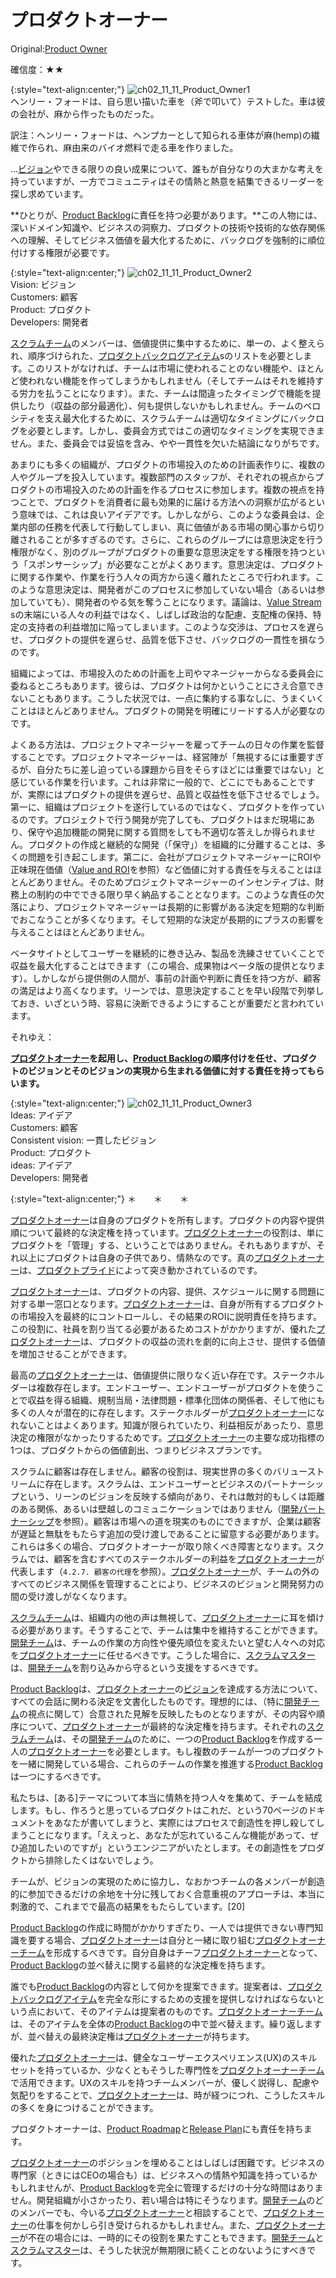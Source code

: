 # プロダクトオーナー

 Original:[Product Owner](https://sites.google.com/a/scrumplop.org/published-patterns/product-organization-pattern-language/product-owner)

確信度：★★

{:style="text-align:center;"}
![ch02_11_11_Product_Owner1](Images/ch02_11_11_Product_Owner1.png)<br>
ヘンリー・フォードは、自ら思い描いた車を（斧で叩いて）テストした。車は彼の会社が、麻から作ったものだった。

訳注：ヘンリー・フォードは、ヘンプカーとして知られる車体が麻(hemp)の繊維で作られ、麻由来のバイオ燃料で走る車を作りました。

...[ビジョン](ch03_02_39_Vision.md)やできる限りの良い成果について、誰もが自分なりの大まかな考えを持っていますが、一方でコミュニティはその情熱と熱意を結集できるリーダーを探し求めています。

**ひとりが、[Product Backlog](https://sites.google.com/a/scrumplop.org/published-patterns/value-stream/product-backlog)に責任を持つ必要があります。**この人物には、深いドメイン知識や、ビジネスの洞察力、プロダクトの技術や技術的な依存関係への理解、そしてビジネス価値を最大化するために、バックログを強制的に順位付けする権限が必要です。

{:style="text-align:center;"}
![ch02_11_11_Product_Owner2](Images/ch02_11_11_Product_Owner2.png)<br>
Vision: ビジョン<br>Customers: 顧客<br>Product: プロダクト<br>Developers: 開発者

[スクラムチーム](ch02_07_7_Scrum_Team.md)のメンバーは、価値提供に集中するために、単一の、よく整えられ、順序づけられた、[プロダクトバックログアイテム](ch03_21_55_Product_Backlog_Item.md)​sのリストを必要とします。このリストがなければ、チームは市場に使われることのない機能や、ほとんど使われない機能を作ってしまうかもしれません（そしてチームはそれを維持する労力を払うことになります）。また、チームは間違ったタイミングで機能を提供したり（収益の部分最適化）、何も提供しないかもしれません。チームのベロシティを支え最大化するために、スクラムチームは適切なタイミングにバックログを必要とします。しかし、委員会方式ではこの適切なタイミングを実現できません。また、委員会では妥協を含み、やや一貫性を欠いた結論になりがちです。

あまりにも多くの組織が、プロダクトの市場投入のための計画表作りに、複数の人やグループを投入しています。複数部門のスタッフが、それぞれの視点からプロダクトの市場投入のための計画を作るプロセスに参加します。複数の視点を持つことで、プロダクトを消費者に最も効果的に届ける方法への洞察が広がるという意味では、これは良いアイデアです。しかしながら、このような委員会は、企業内部の任務を代表して行動してしまい、真に価値がある市場の関心事から切り離されることが多すぎるのです。さらに、これらのグループには意思決定を行う権限がなく、別のグループがプロダクトの重要な意思決定をする権限を持つという「スポンサーシップ」が必要なことがよくあります。意思決定は、プロダクトに関する作業や、作業を行う人々の両方から遠く離れたところで行われます。このような意思決定は、開発者がこのプロセスに参加していない場合（あるいは参加していても）、開発者のやる気を奪うことになります。議論は、[Value Stream](https://sites.google.com/a/scrumplop.org/published-patterns/value-stream)​s​の末端にいる人々の利益ではなく、しばしば政治的な配慮、支配権の保持、特定の支持者の利益増加に陥ってしまいます。このような交渉は、プロセスを遅らせ、プロダクトの提供を遅らせ、品質を低下させ、バックログの一貫性を損なうのです。

組織によっては、市場投入のための計画を上司やマネージャーからなる委員会に委ねるところもあります。彼らは、プロダクトは何かということにさえ合意できないこともあります。こうした状況では、一点に集約する事なしに、うまくいくことはほとんどありません。プロダクトの開発を明確にリードする人が必要なのです。

よくある方法は、プロジェクトマネージャーを雇ってチームの日々の作業を監督することです。プロジェクトマネージャーは、経営陣が「無視するには重要すぎるが、自分たちに差し迫っている課題から目をそらすほどには重要ではない」と感じている作業を行います。これは非常に一般的で、どこにでもあることですが、実際にはプロダクトの提供を遅らせ、品質と収益性を低下させるでしょう。第一に、組織はプロジェクトを遂行しているのではなく、プロダクトを作っているのです。プロジェクトで行う開発が完了しても、プロダクトはまだ現場にあり、保守や追加機能の開発に関する質問をしても不適切な答えしか得られません。プロダクトの作成と継続的な開発（「保守」）を組織的に分離することは、多くの問題を引き起こします。第二に、会社がプロジェクトマネージャーにROIや正味現在価値（[Value and ROI](https://sites.google.com/a/scrumplop.org/published-patterns/value-stream/product-backlog/value-and-roi)を参照）など価値に対する責任を与えることはほとんどありません。そのためプロジェクトマネージャーのインセンティブは、財務上の制約の中でできる限り早く納品することとなります。このような責任の欠落により、プロジェクトマネージャーは長期的に影響がある決定を短期的な判断でおこなうことが多くなります。そして短期的な決定が長期的にプラスの影響を与えることはほとんどありません。

ベータサイトとしてユーザーを継続的に巻き込み、製品を洗練させていくことで収益を最大化することはできます（この場合、成果物はベータ版の提供となります）。しかしながら提供側の人間が、事前の計画や判断に責任を持つ方が、顧客の満足はより高くなります。リーンでは、意思決定することを早い段階で列挙しておき、いざという時、容易に決断できるようにすることが重要だと言われています。

それゆえ：

**[プロダクトオーナー](ch02_11_11_Product_Owner.md)を起用し、[Product Backlog](https://sites.google.com/a/scrumplop.org/published-patterns/value-stream/product-backlog)の順序付けを任せ、プロダクトのビジョンとそのビジョンの実現から生まれる価値に対する責任を持ってもらいます。**

{:style="text-align:center;"}
![ch02_11_11_Product_Owner3](Images/ch02_11_11_Product_Owner3.png)<br>
Ideas: アイデア<br>Customers: 顧客<br>Consistent vision: 一貫したビジョン<br>Product: プロダクト<br>ideas: アイデア<br>Developers: 開発者

{:style="text-align:center;"}
＊　　＊　　＊

[プロダクトオーナー](ch02_11_11_Product_Owner.md)は自身のプロダクトを所有します。プロダクトの内容や提供順について最終的な決定権を持っています。[プロダクトオーナー](ch02_11_11_Product_Owner.md)の役割は、単にプロダクトを「管理」する、ということではありません。それもありますが、それ以上にプロダクトは自身の子供であり、情熱なのです。真の[プロダクトオーナー](ch02_11_11_Product_Owner.md)は、[プロダクトプライド](ch02_39_38_Product_Pride.md)によって突き動かされているのです。

[プロダクトオーナー](ch02_11_11_Product_Owner.md)は、プロダクトの内容、提供、スケジュールに関する問題に対する単一窓口となります。[プロダクトオーナー](ch02_11_11_Product_Owner.md)は、自身が所有するプロダクトの市場投入を最終的にコントロールし、その結果のROIに説明責任を持ちます。この役割に、社員を割り当てる必要があるためコストがかかりますが、優れた[プロダクトオーナー](ch02_11_11_Product_Owner.md)は、プロダクトの収益の流れを劇的に向上させ、提供する価値を増加させることができます。

最高の[プロダクトオーナー](ch02_11_11_Product_Owner.md)は、価値提供に限りなく近い存在です。ステークホルダーは複数存在します。エンドユーザー、エンドユーザーがプロダクトを使うことで収益を得る組織、規制当局・法律問題・標準化団体の関係者、そして他にも多くの人々が潜在的に存在します。ステークホルダーが[プロダクトオーナー](ch02_11_11_Product_Owner.md)になれないことはよくあります。知識が限られていたり、利益相反があったり、意思決定の権限がなかったりするためです。[プロダクトオーナー](ch02_11_11_Product_Owner.md)の主要な成功指標の1つは、プロダクトからの価値創出、つまりビジネスプランです。

スクラムに顧客は存在しません。顧客の役割は、現実世界の多くのバリューストリームに存在します。スクラムは、エンドユーザーとビジネスのパートナーシップという、リーンのビジョンを反映する傾向があり、それは敵対的もしくは距離のある関係、あるいは壁越しのコミュニケーションではありません（[開発パートナーシップ](ch02_13_13_Development_Partnership.md)を参照）。顧客は市場への道を現実のものにできますが、企業は顧客が遅延と無駄をもたらす追加の受け渡しであることに留意する必要があります。これらは多くの場合、プロダクトオーナーが取り除くべき障害となります。スクラムでは、顧客を含むすべてのステークホルダーの利益を[プロダクトオーナー](ch02_11_11_Product_Owner.md)が代表します（`4.2.7. 顧客の代理`を参照）。[プロダクトオーナー](ch02_11_11_Product_Owner.md)が、チームの外のすべてのビジネス関係を管理することにより、ビジネスのビジョンと開発努力の間の受け渡しがなくなります。

[スクラムチーム](ch02_07_7_Scrum_Team.md)は、組織内の他の声は無視して、[プロダクトオーナー](ch02_11_11_Product_Owner.md)に耳を傾ける必要があります。そうすることで、チームは集中を維持することができます。[開発チーム](ch02_14_14_Development_Team.md)は、チームの作業の方向性や優先順位を変えたいと望む人々への対応を[プロダクトオーナー](ch02_11_11_Product_Owner.md)に任せるべきです。こうした場合に、[スクラムマスター](ch02_20_19_ScrumMaster.md)​は、[開発チーム](ch02_14_14_Development_Team.md)を割り込みから守るという支援をするべきです。

[Product Backlog](https://sites.google.com/a/scrumplop.org/published-patterns/value-stream/product-backlog)は、[プロダクトオーナー](ch02_11_11_Product_Owner.md)の[ビジョン](ch03_02_39_Vision.md)を達成する方法について、すべての会話に関わる決定を文書化したものです。理想的には、（特に[開発チーム](ch02_14_14_Development_Team.md)の視点に関して）合意された見解を反映したものとなりますが、その内容や順序について、[プロダクトオーナー](ch02_11_11_Product_Owner.md)が最終的な決定権を持ちます。それぞれの[スクラムチーム](ch02_07_7_Scrum_Team.md)は、その[開発チーム](ch02_14_14_Development_Team.md)のために、一つの[Product Backlog](https://sites.google.com/a/scrumplop.org/published-patterns/value-stream/product-backlog)を作成する一人の[プロダクトオーナー](ch02_11_11_Product_Owner.md)を必要とします。もし複数のチームが一つのプロダクトを一緒に開発している場合、これらのチームの作業を推進する[Product Backlog](https://sites.google.com/a/scrumplop.org/published-patterns/value-stream/product-backlog)は一つにするべきです。

私たちは、[ある]テーマについて本当に情熱を持つ人々を集めて、チームを結成します。もし、作ろうと思っているプロダクトはこれだ、という70ページのドキュメントをあなたが書いてしまうと、実際にはプロセスで創造性を押し殺してしまうことになります。「ええっと、あなたが忘れているこんな機能があって、ぜひ追加したいのですが」というエンジニアがいたとします。その創造性をプロダクトから排除したくはないでしょう。

チームが、ビジョンの実現のために協力し、なおかつチームの各メンバーが創造的に参加できるだけの余地を十分に残しておく合意重視のアプローチは、本当に刺激的で、これまでで最高の結果をもたらしています。[20]

[Product Backlog](https://sites.google.com/a/scrumplop.org/published-patterns/value-stream/product-backlog)の作成に時間がかかりすぎたり、一人では提供できない専門知識を要する場合、[プロダクトオーナー](ch02_11_11_Product_Owner.md)は自分と一緒に取り組む[プロダクトオーナーチーム](ch02_12_12_Product_Owner_Team.md)​を形成するべきです。自分自身はチーフ[プロダクトオーナー](ch02_11_11_Product_Owner.md)となって、[Product Backlog](https://sites.google.com/a/scrumplop.org/published-patterns/value-stream/product-backlog)の並べ替えに関する最終的な決定権を持ちます。

誰でも[Product Backlog](https://sites.google.com/a/scrumplop.org/published-patterns/value-stream/product-backlog)の内容として何かを提案できます。提案者は、[プロダクトバックログアイテム](ch03_21_55_Product_Backlog_Item.md)を完全な形にするための支援を提供しなければならないという点において、そのアイテムは提案者のものです。[プロダクトオーナーチーム](ch02_12_12_Product_Owner_Team.md)は、そのアイテムを全体の[Product Backlog](https://sites.google.com/a/scrumplop.org/published-patterns/value-stream/product-backlog)の中で並べ替えます。繰り返しますが、並べ替えの最終決定権は[プロダクトオーナー](ch02_11_11_Product_Owner.md)が持ちます。

優れた[プロダクトオーナー](ch02_11_11_Product_Owner.md)は、健全なユーザーエクスペリエンス(UX)のスキルセットを持っているか、少なくともそうした専門性を[プロダクトオーナーチーム](ch02_12_12_Product_Owner_Team.md)で活用できます。UXのスキルを持つチームメンバーが、優しく説得し、配慮や気配りをすることで、[プロダクトオーナー](ch02_11_11_Product_Owner.md)は、時が経つにつれ、こうしたスキルの多くを身につけることができます。

プロダクトオーナーは、​[Product Roadmap](https://sites.google.com/a/scrumplop.org/published-patterns/value-stream/release-plan/product-roadmap)​と[Release Plan](https://sites.google.com/a/scrumplop.org/published-patterns/value-stream/release-plan)にも責任を持ちます。

[プロダクトオーナー](ch02_11_11_Product_Owner.md)のポジションを埋めることはしばしば困難です。ビジネスの専門家（ときにはCEOの場合も）は、ビジネスへの情熱や知識を持っているかもしれませんが、[Product Backlog](https://sites.google.com/a/scrumplop.org/published-patterns/value-stream/product-backlog)を完全に管理するだけの十分な時間はありません。開発組織が小さかったり、若い場合は特にそうなります。[開発チーム](ch02_14_14_Development_Team.md)のどのメンバーでも、今いる[プロダクトオーナー](ch02_11_11_Product_Owner.md)と相談することで、[プロダクトオーナー](ch02_11_11_Product_Owner.md)の仕事を何かしら引き受けられるかもしれません。また、[プロダクトオーナー](ch02_11_11_Product_Owner.md)が不在の場合には、一時的にその役割を果たすこともできます。[開発チーム](ch02_14_14_Development_Team.md)と[スクラムマスター](ch02_20_19_ScrumMaster.md)は、そうした状況が無期限に続くことのないようにすべきです。

